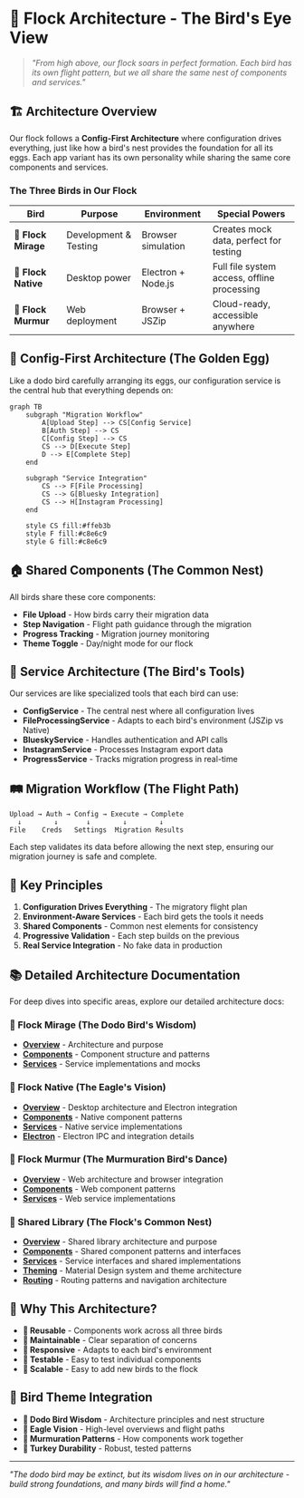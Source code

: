 # 🦅 Flock Architecture - The Bird's Eye View

> *"From high above, our flock soars in perfect formation. Each bird has its own flight pattern, but we all share the same nest of components and services."*

## 🏗️ **Architecture Overview**

Our flock follows a **Config-First Architecture** where configuration drives everything, just like how a bird's nest provides the foundation for all its eggs. Each app variant has its own personality while sharing the same core components and services.

### **The Three Birds in Our Flock**

| Bird | Purpose | Environment | Special Powers |
|------|---------|-------------|----------------|
| **🦤 Flock Mirage** | Development & Testing | Browser simulation | Creates mock data, perfect for testing |
| **🦅 Flock Native** | Desktop power | Electron + Node.js | Full file system access, offline processing |
| **🌊 Flock Murmur** | Web deployment | Browser + JSZip | Cloud-ready, accessible anywhere |

## 🥚 **Config-First Architecture (The Golden Egg)**

Like a dodo bird carefully arranging its eggs, our configuration service is the central hub that everything depends on:

```mermaid
graph TB
    subgraph "Migration Workflow"
        A[Upload Step] --> CS[Config Service]
        B[Auth Step] --> CS
        C[Config Step] --> CS
        CS --> D[Execute Step]
        D --> E[Complete Step]
    end
    
    subgraph "Service Integration"
        CS --> F[File Processing]
        CS --> G[Bluesky Integration]
        CS --> H[Instagram Processing]
    end
    
    style CS fill:#ffeb3b
    style F fill:#c8e6c9
    style G fill:#c8e6c9
```

## 🏠 **Shared Components (The Common Nest)**

All birds share these core components:
- **File Upload** - How birds carry their migration data
- **Step Navigation** - Flight path guidance through the migration
- **Progress Tracking** - Migration journey monitoring
- **Theme Toggle** - Day/night mode for our flock

## 🔧 **Service Architecture (The Bird's Tools)**

Our services are like specialized tools that each bird can use:

- **ConfigService** - The central nest where all configuration lives
- **FileProcessingService** - Adapts to each bird's environment (JSZip vs Native)
- **BlueskyService** - Handles authentication and API calls
- **InstagramService** - Processes Instagram export data
- **ProgressService** - Tracks migration progress in real-time

## 🛤️ **Migration Workflow (The Flight Path)**

```
Upload → Auth → Config → Execute → Complete
  ↓        ↓       ↓        ↓        ↓
File    Creds   Settings  Migration Results
```

Each step validates its data before allowing the next step, ensuring our migration journey is safe and complete.

## 🎯 **Key Principles**

1. **Configuration Drives Everything** - The migratory flight plan
2. **Environment-Aware Services** - Each bird gets the tools it needs
3. **Shared Components** - Common nest elements for consistency
4. **Progressive Validation** - Each step builds on the previous
5. **Real Service Integration** - No fake data in production

## 📚 **Detailed Architecture Documentation**

For deep dives into specific areas, explore our detailed architecture docs:

### **🦤 Flock Mirage (The Dodo Bird's Wisdom)**
- **[Overview](architecture/flock-mirage/OVERVIEW.md)** - Architecture and purpose
- **[Components](architecture/flock-mirage/COMPONENTS.md)** - Component structure and patterns
- **[Services](architecture/flock-mirage/SERVICES.md)** - Service implementations and mocks

### **🦅 Flock Native (The Eagle's Vision)**
- **[Overview](architecture/flock-native/OVERVIEW.md)** - Desktop architecture and Electron integration
- **[Components](architecture/flock-native/COMPONENTS.md)** - Native component patterns
- **[Services](architecture/flock-native/SERVICES.md)** - Native service implementations
- **[Electron](architecture/flock-native/ELECTRON.md)** - Electron IPC and integration details

### **🌊 Flock Murmur (The Murmuration Bird's Dance)**
- **[Overview](architecture/flock-murmur/OVERVIEW.md)** - Web architecture and browser integration
- **[Components](architecture/flock-murmur/COMPONENTS.md)** - Web component patterns
- **[Services](architecture/flock-murmur/SERVICES.md)** - Web service implementations

### **🧩 Shared Library (The Flock's Common Nest)**
- **[Overview](architecture/shared/OVERVIEW.md)** - Shared library architecture and purpose
- **[Components](architecture/shared/COMPONENTS.md)** - Shared component patterns and interfaces
- **[Services](architecture/shared/SERVICES.md)** - Service interfaces and shared implementations
- **[Theming](architecture/shared/THEMING.md)** - Material Design system and theme architecture
- **[Routing](architecture/shared/ROUTING.md)** - Routing patterns and navigation architecture

## 🚀 **Why This Architecture?**

- **🔄 Reusable** - Components work across all three birds
- **🔧 Maintainable** - Clear separation of concerns
- **📱 Responsive** - Adapts to each bird's environment
- **🧪 Testable** - Easy to test individual components
- **🚀 Scalable** - Easy to add new birds to the flock

## 🎨 **Bird Theme Integration**

- **🦤 Dodo Bird Wisdom** - Architecture principles and nest structure
- **🦅 Eagle Vision** - High-level overviews and flight paths
- **🌊 Murmuration Patterns** - How components work together
- **🦃 Turkey Durability** - Robust, tested patterns

---

*"The dodo bird may be extinct, but its wisdom lives on in our architecture - build strong foundations, and many birds will find a home."*

